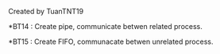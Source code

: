 Created by TuanTNT19

*BT14 : Create pipe, communicate betwen related process.

*BT15 : Create FIFO, communacate betwen unrelated process.
